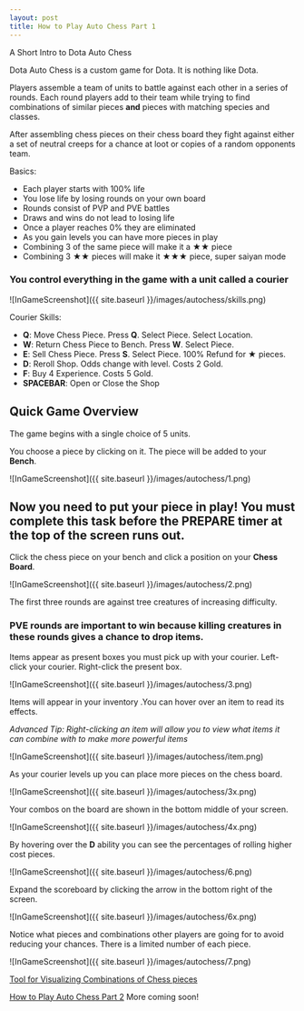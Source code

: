 ```yaml
---
layout: post
title: How to Play Auto Chess Part 1
---
```


A Short Intro to Dota Auto Chess

Dota Auto Chess is a custom game for Dota. It is nothing like Dota. 

Players assemble a team of units to battle against each other in a series of rounds. Each round players add to their team while trying to find combinations of similar pieces **and** pieces with matching species and classes. 

After assembling chess pieces on their chess board they fight against either a set of neutral creeps for a chance at loot or copies of a random opponents team.

Basics:
 - Each player starts with 100% life
 - You lose life by losing rounds on your own board
 - Rounds consist of PVP and PVE battles
 - Draws and wins do not lead to losing life
 - Once a player reaches 0% they are eliminated
 - As you gain levels you can have more pieces in play
 - Combining 3 of the same piece will make it a ★★ piece
 - Combining 3 ★★ pieces will make it ★★★ piece, super saiyan mode

### You control everything in the game with a unit called a courier


![InGameScreenshot]({{ site.baseurl }}/images/autochess/skills.png)

Courier Skills:

 - **Q**: Move Chess Piece. Press **Q**. Select Piece. Select Location.
 - **W**: Return Chess Piece to Bench. Press **W**. Select Piece.
 - **E**: Sell Chess Piece. Press **S**. Select Piece. 100% Refund for ★ pieces.
 - **D**: Reroll Shop. Odds change with level. Costs 2 Gold.
 - **F**: Buy 4 Experience. Costs 5 Gold.
 - **SPACEBAR**: Open or Close the Shop

## Quick Game Overview

The game begins with a single choice of 5 units. 

You choose a piece by clicking on it. The piece will be added to your **Bench**.

![InGameScreenshot]({{ site.baseurl }}/images/autochess/1.png)

## **Now you need to put your piece in play! You must complete this task before the **PREPARE** timer at the top of the screen runs out.**

Click the chess piece on your bench and click a position on your **Chess Board**.

![InGameScreenshot]({{ site.baseurl }}/images/autochess/2.png)

The first three rounds are against tree creatures of increasing difficulty.

### PVE rounds are important to win because killing creatures in these rounds gives a chance to drop items.

Items appear as present boxes you must pick up with your courier. Left-click your courier. Right-click the present box.

![InGameScreenshot]({{ site.baseurl }}/images/autochess/3.png)


Items will appear in your inventory .You can hover over an item to read its effects.

*Advanced Tip: Right-clicking an item will allow you to view what items it can combine with to make more powerful items*

![InGameScreenshot]({{ site.baseurl }}/images/autochess/item.png)

As your courier levels up you can place more pieces on the chess board.

![InGameScreenshot]({{ site.baseurl }}/images/autochess/3x.png)

Your combos on the board are shown in the bottom middle of your screen.

![InGameScreenshot]({{ site.baseurl }}/images/autochess/4x.png)

By hovering over the **D** ability you can see the percentages of rolling higher cost pieces.

![InGameScreenshot]({{ site.baseurl }}/images/autochess/6.png)

Expand the scoreboard by clicking the arrow in the bottom right of the screen.

![InGameScreenshot]({{ site.baseurl }}/images/autochess/6x.png)

Notice what pieces and combinations other players are going for to avoid reducing your chances. There is a limited number of each piece.

![InGameScreenshot]({{ site.baseurl }}/images/autochess/7.png)

[Tool for Visualizing Combinations of Chess pieces](http://dota.wassuh.com)


[How to Play Auto Chess Part 2](2019-6-14-Auto-Chess-Chesses.md)
More coming soon!